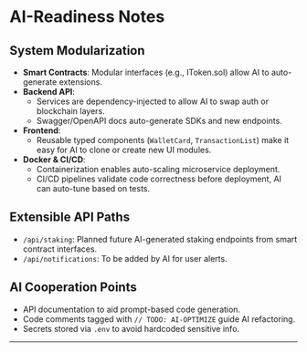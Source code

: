 # AI-Readiness Notes

## System Modularization

- **Smart Contracts**: Modular interfaces (e.g., IToken.sol) allow AI to auto-generate extensions.
- **Backend API**:
  - Services are dependency-injected to allow AI to swap auth or blockchain layers.
  - Swagger/OpenAPI docs auto-generate SDKs and new endpoints.
- **Frontend**:
  - Reusable typed components (`WalletCard`, `TransactionList`) make it easy for AI to clone or create new UI modules.
- **Docker & CI/CD**:
  - Containerization enables auto-scaling microservice deployment.
  - CI/CD pipelines validate code correctness before deployment, AI can auto-tune based on tests.

## Extensible API Paths

- `/api/staking`: Planned future AI-generated staking endpoints from smart contract interfaces.
- `/api/notifications`: To be added by AI for user alerts.

## AI Cooperation Points

- API documentation to aid prompt-based code generation.
- Code comments tagged with `// TODO: AI-OPTIMIZE` guide AI refactoring.
- Secrets stored via `.env` to avoid hardcoded sensitive info.

---
